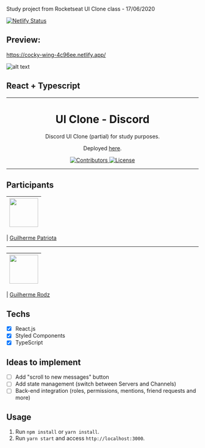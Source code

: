 Study project from Rocketseat UI Clone class - 17/06/2020

[![Netlify Status](https://api.netlify.com/api/v1/badges/d9f5d5b0-7361-46e1-a531-a20804b02997/deploy-status)](https://app.netlify.com/sites/cocky-wing-4c96ee/deploys)

## Preview:
https://cocky-wing-4c96ee.netlify.app/

![alt text](https://github.com/guipatriota/clone-discord/blob/Correcao1/React%20App%20-%20Google%20Chrome%2018_06_2020%2002_52_26.png)

## React + Typescript

___________________________________________________________________________________________________________________

<h1 align="center">
UI Clone - Discord
</h1>

<p align="center">Discord UI Clone (partial) for study purposes.</p>
<p align="center">Deployed <a href="https://cocky-wing-4c96ee.netlify.app/">here</a>.</p>

<p align="center">
  <a href="https://github.com/guipatriota/clone-discord/graphs/contributors">
    <img src="https://img.shields.io/github/contributors/guipatriota/clone-discord?color=%237159c1&logoColor=%237159c1&style=flat" alt="Contributors">
  </a>
  <a href="https://opensource.org/licenses/MIT">
    <img src="https://img.shields.io/github/license/guipatriota/clone-discord?color=%237159c1&logo=mit" alt="License">
  </a>
</p>

<hr>

## Participants

| [<img src="https://avatars3.githubusercontent.com/u/60905310?s=460&v=4" width="75px;"/>](https://github.com/guipatriota) |
| :------------------------------------------------------------------------------------------------------------------------: |


| [Guilherme Patriota](https://github.com/guipatriota)

___________________

| [<img src="https://avatars3.githubusercontent.com/u/10366880?s=460&v=4" width="75px;"/>](https://github.com/guilhermerodz) |
| :------------------------------------------------------------------------------------------------------------------------: |


| [Guilherme Rodz](https://github.com/guilhermerodz)

## Techs

- [x] React.js
- [x] Styled Components
- [x] TypeScript

## Ideas to implement

- [ ] Add "scroll to new messages" button
- [ ] Add state management (switch between Servers and Channels)
- [ ] Back-end integration (roles, permissions, mentions, friend requests and more)

## Usage

1. Run `npm install` or `yarn install`.<br />
2. Run `yarn start` and access `http://localhost:3000`.<br />
